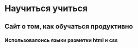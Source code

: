 # Научиться учиться

## Сайт о том, как обучаться **продуктивно** 

### Использовалоись языки разметки html и css